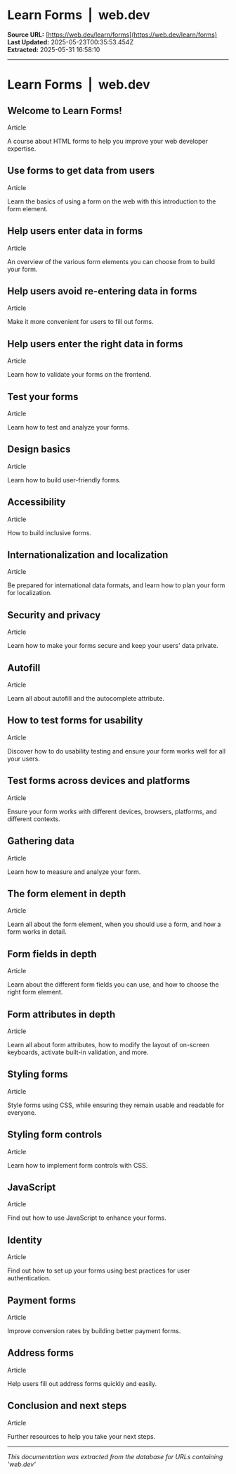 # Learn Forms  |  web.dev

**Source URL:** [https://web.dev/learn/forms](https://web.dev/learn/forms)  
**Last Updated:** 2025-05-23T00:35:53.454Z  
**Extracted:** 2025-05-31 16:58:10

---

# Learn Forms  |  web.dev

## Welcome to Learn Forms!

Article

A course about HTML forms to help you improve your web developer expertise.

## Use forms to get data from users

Article

Learn the basics of using a form on the web with this introduction to the form element.

## Help users enter data in forms

Article

An overview of the various form elements you can choose from to build your form.

## Help users avoid re-entering data in forms

Article

Make it more convenient for users to fill out forms.

## Help users enter the right data in forms

Article

Learn how to validate your forms on the frontend.

## Test your forms

Article

Learn how to test and analyze your forms.

## Design basics

Article

Learn how to build user-friendly forms.

## Accessibility

Article

How to build inclusive forms.

## Internationalization and localization

Article

Be prepared for international data formats, and learn how to plan your form for localization.

## Security and privacy

Article

Learn how to make your forms secure and keep your users' data private.

## Autofill

Article

Learn all about autofill and the autocomplete attribute.

## How to test forms for usability

Article

Discover how to do usability testing and ensure your form works well for all your users.

## Test forms across devices and platforms

Article

Ensure your form works with different devices, browsers, platforms, and different contexts.

## Gathering data

Article

Learn how to measure and analyze your form.

## The form element in depth

Article

Learn all about the form element, when you should use a form, and how a form works in detail.

## Form fields in depth

Article

Learn about the different form fields you can use, and how to choose the right form element.

## Form attributes in depth

Article

Learn all about form attributes, how to modify the layout of on-screen keyboards, activate built-in validation, and more.

## Styling forms

Article

Style forms using CSS, while ensuring they remain usable and readable for everyone.

## Styling form controls

Article

Learn how to implement form controls with CSS.

## JavaScript

Article

Find out how to use JavaScript to enhance your forms.

## Identity

Article

Find out how to set up your forms using best practices for user authentication.

## Payment forms

Article

Improve conversion rates by building better payment forms.

## Address forms

Article

Help users fill out address forms quickly and easily.

## Conclusion and next steps

Article

Further resources to help you take your next steps.

---

*This documentation was extracted from the database for URLs containing 'web.dev'*

